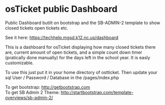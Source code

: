 # osTicket public Dashboard
Public Dashboard butilt on bootstrap and the SB-ADMIN-2 template to show closed tickets open tickets etc.

See it here: https://techhelp.mgsd.k12.nc.us/dashboard

This is a dashboard for osTicket displaying how many closed tickets there are, current amount of open tickets,
and a simple count down timer (pratically done manually) for the days left in the school year. It is easly customizable.

To use this just put it in your home directory of ostticket.
Then update your sql User / Password / Database in the /pages/index.php

To get bootstrap: http://getbootstrap.com <br>
To get SB Admin 2 Theme: http://startbootstrap.com/template-overviews/sb-admin-2/
